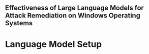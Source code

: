 ## Effectiveness of Large Language Models for Attack Remediation on Windows Operating Systems

# Language Model Setup
